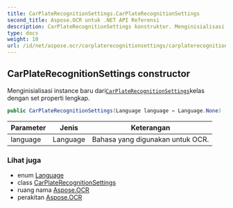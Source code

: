 ```yaml
---
title: CarPlateRecognitionSettings.CarPlateRecognitionSettings
second_title: Aspose.OCR untuk .NET API Referensi
description: CarPlateRecognitionSettings konstruktor. Menginisialisasi instance baru dariCarPlateRecognitionSettingskelas dengan set properti lengkap.
type: docs
weight: 10
url: /id/net/aspose.ocr/carplaterecognitionsettings/carplaterecognitionsettings/
---
```

## CarPlateRecognitionSettings constructor

Menginisialisasi instance baru dari[`CarPlateRecognitionSettings`](../)kelas dengan set properti lengkap.

```csharp
public CarPlateRecognitionSettings(Language language = Language.None)
```

| Parameter | Jenis | Keterangan |
| --- | --- | --- |
| language | Language | Bahasa yang digunakan untuk OCR. |

### Lihat juga

* enum [Language](../../language/)
* class [CarPlateRecognitionSettings](../)
* ruang nama [Aspose.OCR](../../carplaterecognitionsettings/)
* perakitan [Aspose.OCR](../../../)


